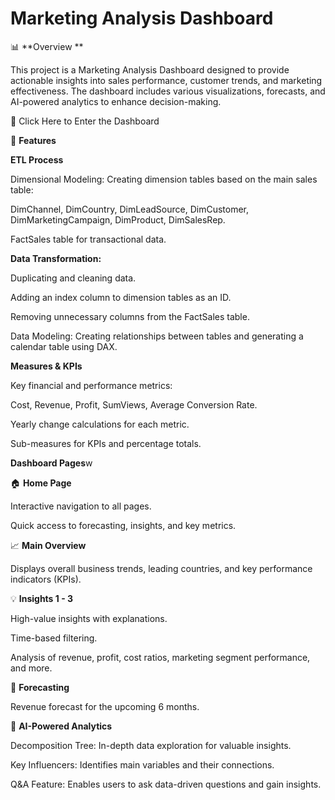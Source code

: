 # Marketing Analysis Dashboard

📊 **Overview **

This project is a Marketing Analysis Dashboard designed to provide actionable insights into sales performance, customer trends, and marketing effectiveness. The dashboard includes various visualizations, forecasts, and AI-powered analytics to enhance decision-making.

🔗 Click Here to Enter the Dashboard

🚀 **Features**

**ETL Process**

Dimensional Modeling: Creating dimension tables based on the main sales table:

DimChannel, DimCountry, DimLeadSource, DimCustomer, DimMarketingCampaign, DimProduct, DimSalesRep.

FactSales table for transactional data.

**Data Transformation:**

Duplicating and cleaning data.

Adding an index column to dimension tables as an ID.

Removing unnecessary columns from the FactSales table.

Data Modeling: Creating relationships between tables and generating a calendar table using DAX.

**Measures & KPIs**

Key financial and performance metrics:

Cost, Revenue, Profit, SumViews, Average Conversion Rate.

Yearly change calculations for each metric.

Sub-measures for KPIs and percentage totals.

**Dashboard Pages**w

🏠 **Home Page**

Interactive navigation to all pages.

Quick access to forecasting, insights, and key metrics.

📈 **Main Overview**

Displays overall business trends, leading countries, and key performance indicators (KPIs).

💡 **Insights 1 - 3**

High-value insights with explanations.

Time-based filtering.

Analysis of revenue, profit, cost ratios, marketing segment performance, and more.

🔮 **Forecasting**

Revenue forecast for the upcoming 6 months.

🤖 **AI-Powered Analytics**

Decomposition Tree: In-depth data exploration for valuable insights.

Key Influencers: Identifies main variables and their connections.

Q&A Feature: Enables users to ask data-driven questions and gain insights.
